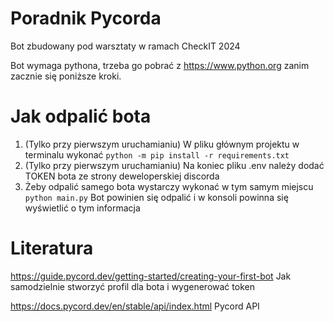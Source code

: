 # Poradnik Pycorda
Bot zbudowany pod warsztaty w ramach CheckIT 2024

Bot wymaga pythona, trzeba go pobrać z https://www.python.org zanim zacznie się poniższe kroki.

# Jak odpalić bota
1. (Tylko przy pierwszym uruchamianiu) W pliku głównym projektu w terminalu wykonać
```python -m pip install -r requirements.txt```
2. (Tylko przy pierwszym uruchamianiu) Na koniec pliku .env należy dodać TOKEN bota ze strony deweloperskiej discorda
3. Żeby odpalić samego bota wystarczy wykonać w tym samym miejscu
```python main.py```
Bot powinien się odpalić i w konsoli powinna się wyświetlić o tym informacja

# Literatura
https://guide.pycord.dev/getting-started/creating-your-first-bot
Jak samodzielnie stworzyć profil dla bota i wygenerować token

https://docs.pycord.dev/en/stable/api/index.html
Pycord API
